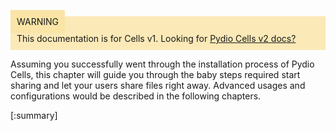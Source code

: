 <div style="background-color: #fbe9b7;font-size: 14px;">
<span style="background-color: #fae4a6;padding: 10px;">WARNING</span>
<span style="padding: 10px;display: inline-block;">This documentation is for Cells v1. Looking for <a href="https://pydio.com/en/docs/cells/v2/quick-start">Pydio Cells v2 docs?</a></span>
</div>

Assuming you successfully went through the installation process of Pydio Cells, this chapter will guide you through the baby steps required start sharing and let your users share files right away.  Advanced usages and configurations would be described in the following chapters.

[:summary]
